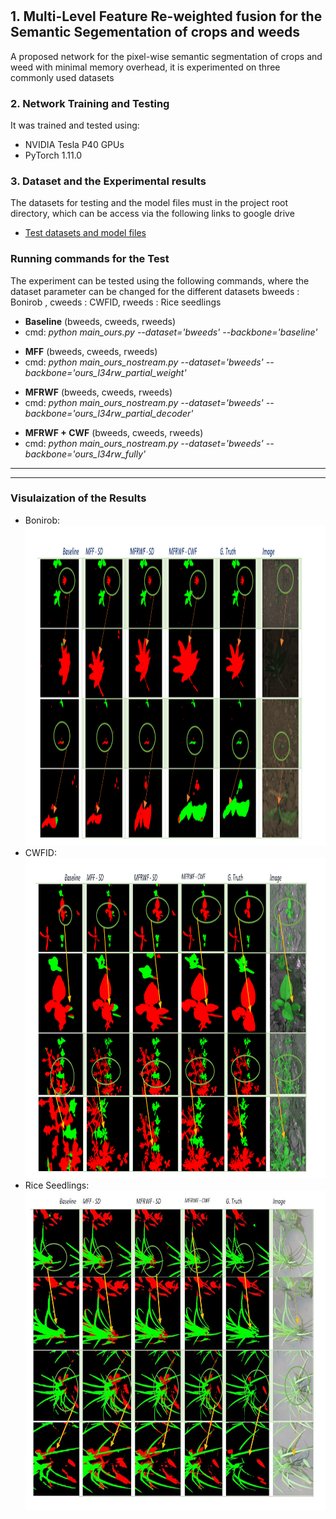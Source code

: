 # 
<h2>1.  Multi-Level Feature Re-weighted fusion for the Semantic Segementation of crops and weeds </h2>
<p>
 A proposed network for the pixel-wise semantic segmentation of crops and weed with minimal memory overhead, it is experimented on three commonly 
 used datasets
</p>

<h3>2. Network Training and Testing </h3>
<p>
It was trained and tested using:
 <ul>
   <li> NVIDIA Tesla P40 GPUs</li>
   <li> PyTorch 1.11.0 </li>
 </ul>
</p>



<h3>3. Dataset and the Experimental results </h3>
<p>
 The datasets for testing and the model files must in the project root directory, which can be access via the following links to google drive
 <ul>
  <li> <a href="https://drive.google.com/drive/folders/1ojbzjbHcu1dR3GcGrzgohdKLh1-zjBzr?usp=share_link">Test datasets and model files</a> </li>
 </ul>
</p>

<h3> Running commands for the Test </h3>
<p>
The experiment can be tested using the following commands, where the dataset parameter can be changed for the different datasets
 bweeds : Bonirob , cweeds : CWFID, rweeds : Rice seedlings 
</p>

<p>
 <ul>
  <li> <b>Baseline</b> (bweeds, cweeds, rweeds) </li>
   <li> cmd: <i>python main_ours.py --dataset='bweeds' --backbone='baseline' </i> </li>
 </ul>
 
 <ul>
   <li> <b>MFF</b> (bweeds, cweeds, rweeds) </li>
    <li> cmd:  <i>python main_ours_nostream.py --dataset='bweeds' --backbone='ours_l34rw_partial_weight' </i></li>
 </ul>
 <ul>
   <li> <b>MFRWF</b> (bweeds, cweeds, rweeds) </li>
   <li> cmd:  <i>python main_ours_nostream.py --dataset='bweeds' --backbone='ours_l34rw_partial_decoder' </i></li>
 </ul>
 <ul>
 <li> <b>MFRWF + CWF</b> (bweeds, cweeds, rweeds) </li>
 <li> cmd:  <i>python main_ours_nostream.py --dataset='bweeds' --backbone='ours_l34rw_fully' </i></li>
 </ul>
</p>
<hr />
<hr />
<h3>Visulaization of the Results</h3>
 <ul>
   <li> Bonirob: <br />
    <img src="https://github.com/jannehlamin/MFRWF/blob/master/result_img/bonirob.png" alt="bonirob datset" width="1024" height="512" />
   </li>
   <li> CWFID:<br />
        <img src="https://github.com/jannehlamin/MFRWF/blob/master/result_img/cwfid.png" alt="CWFID datset" width="1024" height="512" />
   </li>
    <li> Rice Seedlings:<br />
        <img src="https://github.com/jannehlamin/MFRWF/blob/master/result_img/rs.jpg" alt="Rice seedlings datset" width="1024" height="512" />
   </li>
 </ul>
